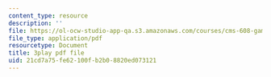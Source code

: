 ```yaml
---
content_type: resource
description: ''
file: https://ol-ocw-studio-app-qa.s3.amazonaws.com/courses/cms-608-game-design-spring-2014/21cd7a75fe62100fb2b08820ed073121_1506660.pdf
file_type: application/pdf
resourcetype: Document
title: 3play pdf file
uid: 21cd7a75-fe62-100f-b2b0-8820ed073121
---
```

